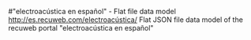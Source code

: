 #"electroacústica en español" - Flat file data model
http://es.recuweb.com/electroacústica/
Flat JSON file data model of the recuweb portal "electroacústica en español"
